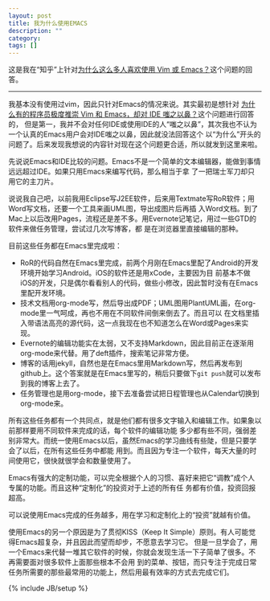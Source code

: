 ```yaml
---
layout: post
title: 我为什么使用EMACS
description: ""
category:
tags: []
---
```


这是我在“知乎”上针对[为什么这么多人喜欢使用 Vim 或 Emacs？](http://www.zhihu.com/question/19712884)这个问题的回答。

---

我基本没有使用过vim，因此只针对Emacs的情况来说。其实最初是想针对
[为什么有的程序员极度推崇 Vim 和 Emacs，却对 IDE 嗤之以鼻？](http://www.zhihu.com/question/21504638)这个问题进行回答的，
但是第一，我并不会对任何IDE或使用IDE的人“嗤之以鼻”，其次我也不认为一个认真的Emacs用户会对IDE嗤之以鼻，因此就没法回答这个
以“为什么”开头的问题了。后来发现我想说的内容针对现在这个问题更合适，所以就发到这里来啦。

先说说Emacs和IDE比较的问题。Emacs不是一个简单的文本编辑器，能做到事情远远超过IDE。如果只用Emacs来编写代码，那么相当于拿
了一把瑞士军刀却只用它的主刀片。

说说我自己吧，以前我用Eclipse写J2EE软件，后来用Textmate写RoR软件；用Word写文档，还要一个工具来画UML图，导出成图片后再插
入Word文档。到了Mac上以后改用Pages，流程还是差不多。用Evernote记笔记，用过一些GTD的软件来做任务管理，尝试过几次写博客，都
是在浏览器里直接编辑的那种。

目前这些任务都在Emacs里完成啦：

+ RoR的代码自然在Emacs里完成，前两个月刚在Emacs里配了Android的开发环境开始学习Android。iOS的软件还是用xCode，主要因为目
前基本不做iOS的开发，只是偶尔看看别人的代码，做些小修改，因此暂时没有在Emacs里配开发环境。
+ 技术文档用org-mode写，然后导出成PDF；UML图用PlantUML画，在org-mode里一气呵成，再也不用在不同软件间倒来倒去了。而且可以
  在文档里插入带语法高亮的源代码，这一点我现在也不知道怎么在Word或Pages来实现。
+ Evernote的编辑功能实在太弱，又不支持Markdown，因此目前正在逐渐用org-mode来代替。用了deft插件，搜索笔记非常方便。
+ 博客的话用jekyll，自然也是在Emacs里用Markdown写，然后再发布到github上。这个答案就是在Emacs里写的，稍后只要做下```git
  push```就可以发布到我的博客上去了。
+ 任务管理也是用org-mode，接下去准备尝试把日程管理也从Calendar切换到org-mode来。

所有这些任务都有一个共同点，就是他们都有很多文字输入和编辑工作。如果象以前那样要用不同软件来完成的话，每个软件的编辑功能
多少都有些不同，强弱差别非常大。而统一使用Emacs以后，虽然Emacs的学习曲线有些陡，但是只要学会了以后，在所有这些任务中都能
用到。而且因为专注一个软件，每天大量的时间使用它，很快就很学会和数量使用了。

Emacs有强大的定制功能，可以完全根据个人的习惯、喜好来把它“调教”成个人专属的功能。而且这种“定制化”的投资对于上述的所有任
务都有价值，投资回报超高。

可以说使用Emacs完成的任务越多，用在学习和定制化上的“投资”就越有价值。

使用Emacs的另一个原因是为了贯彻KISS（Keep It Simple）原则。有人可能觉得Emacs超复杂，并且因此而望而却步，不愿意去学习它。
但是一旦学会了，用一个Emacs来代替一堆其它软件的时候，你就会发现生活一下子简单了很多。不再需要面对很多软件上面那些根本不会用
到的菜单、按钮，而只专注于完成日常任务所需要的那些最常用的功能上，然后用最有效率的方式去完成它们。






{% include JB/setup %}
